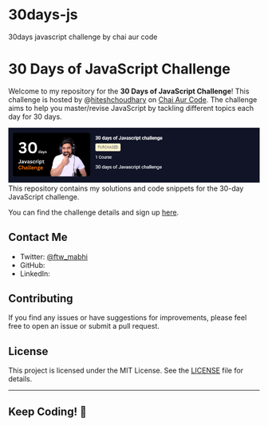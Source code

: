 # 30days-js
30days javascript challenge by chai aur code

# 30 Days of JavaScript Challenge

Welcome to my repository for the **30 Days of JavaScript Challenge**! This challenge is hosted by @[hiteshchoudhary](https://github.com/hiteshchoudhary) on [Chai Aur Code](https://www.youtube.com/@chaiaurcode). The challenge aims to help you master/revise JavaScript by tackling different topics each day for 30 days.

![image](res/1.png) <br>
This repository contains my solutions and code snippets for the 30-day JavaScript challenge.

You can find the challenge details and sign up [here](https://courses.chaicode.com/learn/batch/30-days-of-Javascript-challenge).

## Contact Me

- Twitter: [@ftw_mabhi](https://twitter.com/)
- GitHub: [](https://github.com/)
- LinkedIn: [](https://www.linkedin.com/in/)

## Contributing

If you find any issues or have suggestions for improvements, please feel free to open an issue or submit a pull request.

## License

This project is licensed under the MIT License. See the [LICENSE](LICENSE) file for details.

---

## Keep Coding! 🚀